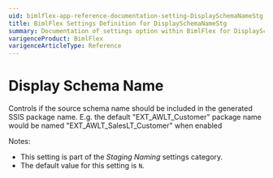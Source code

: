 ```yaml
---
uid: bimlflex-app-reference-documentation-setting-DisplaySchemaNameStg
title: BimlFlex Settings Definition for DisplaySchemaNameStg
summary: Documentation of settings option within BimlFlex for DisplaySchemaNameStg
varigenceProduct: BimlFlex
varigenceArticleType: Reference
---
```


# Display Schema Name

Controls if the source schema name should be included in the generated SSIS package name. E.g. the default "EXT_AWLT_Customer" package name would be named "EXT_AWLT_SalesLT_Customer" when enabled

Notes:

* This setting is part of the *Staging Naming* settings category.
* The default value for this setting is `N`.
